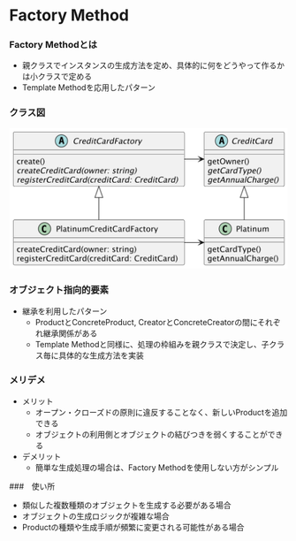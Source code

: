 # Factory Method

### Factory Methodとは
- 親クラスでインスタンスの生成方法を定め、具体的に何をどうやって作るかは小クラスで定める
- Template Methodを応用したパターン


### クラス図
![クラス図](./%E3%82%AF%E3%83%A9%E3%82%B9%E5%9B%B3.png)

### オブジェクト指向的要素
- 継承を利用したパターン
  - ProductとConcreteProduct, CreatorとConcreteCreatorの間にそれぞれ継承関係がある
  - Template Methodと同様に、処理の枠組みを親クラスで決定し、子クラス毎に具体的な生成方法を実装

### メリデメ
- メリット
  - オープン・クローズドの原則に違反することなく、新しいProductを追加できる
  - オブジェクトの利用側とオブジェクトの結びつきを弱くすることができる
- デメリット
  - 簡単な生成処理の場合は、Factory Methodを使用しない方がシンプル

###　使い所
- 類似した複数種類のオブジェクトを生成する必要がある場合
- オブジェクトの生成ロジックが複雑な場合
- Productの種類や生成手順が頻繁に変更される可能性がある場合